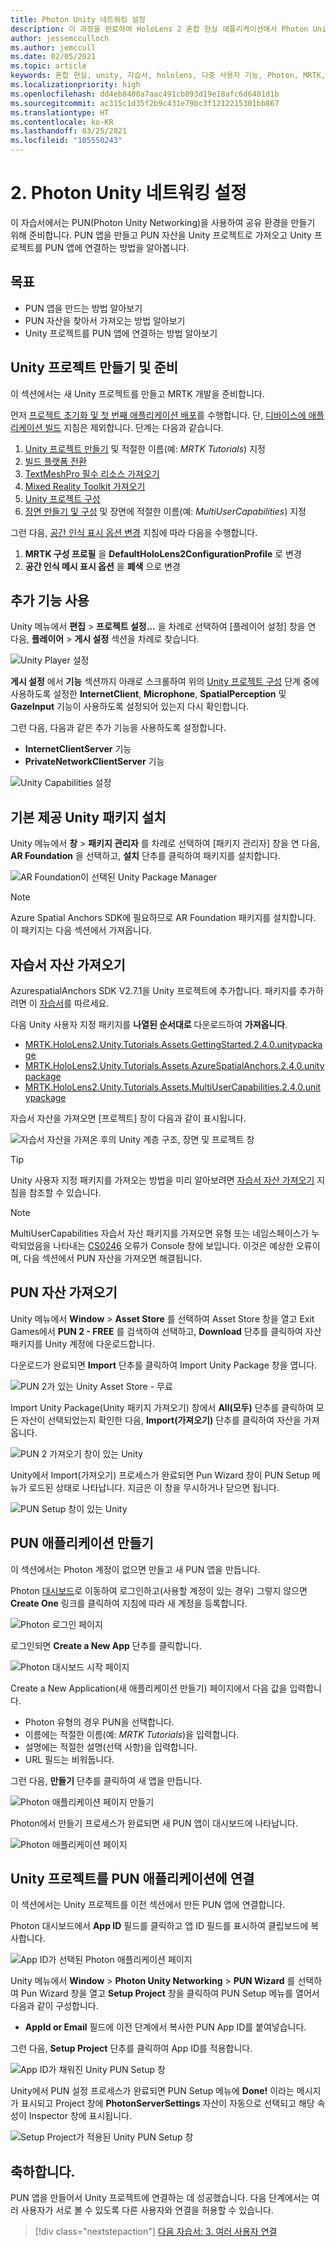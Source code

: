 ```yaml
---
title: Photon Unity 네트워킹 설정
description: 이 과정을 완료하여 HoloLens 2 혼합 현실 애플리케이션에서 Photon Unity Network를 구현하는 방법을 알아봅니다.
author: jessemcculloch
ms.author: jemccull
ms.date: 02/05/2021
ms.topic: article
keywords: 혼합 현실, unity, 자습서, hololens, 다중 사용자 기능, Photon, MRTK, mixed reality toolkit, UWP, Azure spatial anchors, PUN
ms.localizationpriority: high
ms.openlocfilehash: dd4eb8400a7aac491cb893d19e18afc6d6401d1b
ms.sourcegitcommit: ac315c1d35f2b9c431e79bc3f1212215301bb867
ms.translationtype: HT
ms.contentlocale: ko-KR
ms.lasthandoff: 03/25/2021
ms.locfileid: "105550243"
---
```

# <a name="2-setting-up-photon-unity-networking"></a>2. Photon Unity 네트워킹 설정

이 자습서에서는 PUN(Photon Unity Networking)을 사용하여 공유 환경을 만들기 위해 준비합니다. PUN 앱을 만들고 PUN 자산을 Unity 프로젝트로 가져오고 Unity 프로젝트를 PUN 앱에 연결하는 방법을 알아봅니다.

## <a name="objectives"></a>목표

* PUN 앱을 만드는 방법 알아보기
* PUN 자산을 찾아서 가져오는 방법 알아보기
* Unity 프로젝트를 PUN 앱에 연결하는 방법 알아보기

## <a name="creating-and-preparing-the-unity-project"></a>Unity 프로젝트 만들기 및 준비

이 섹션에서는 새 Unity 프로젝트를 만들고 MRTK 개발을 준비합니다.

먼저 [프로젝트 초기화 및 첫 번째 애플리케이션 배포](mr-learning-base-02.md)를 수행합니다. 단, [디바이스에 애플리케이션 빌드](mr-learning-base-02.md#building-your-application-to-your-hololens-2) 지침은 제외합니다. 단계는 다음과 같습니다.

1. [Unity 프로젝트 만들기](mr-learning-base-02.md#creating-the-unity-project) 및 적절한 이름(예: *MRTK Tutorials*) 지정
2. [빌드 플랫폼 전환](mr-learning-base-02.md#switching-the-build-platform)
3. [TextMeshPro 필수 리소스 가져오기](mr-learning-base-02.md#importing-the-textmeshpro-essential-resources)
4. [Mixed Reality Toolkit 가져오기](mr-learning-base-02.md#importing-the-mixed-reality-toolkit)
5. [Unity 프로젝트 구성](mr-learning-base-02.md#configuring-the-unity-project)
6. [장면 만들기 및 구성](mr-learning-base-02.md#creating-and-configuring-the-scene) 및 장면에 적절한 이름(예: *MultiUserCapabilities*) 지정

그런 다음, [공간 인식 표시 옵션 변경](mr-learning-base-03.md#changing-the-spatial-awareness-display-option) 지침에 따라 다음을 수행합니다.

1. **MRTK 구성 프로필** 을 **DefaultHoloLens2ConfigurationProfile** 로 변경
1. **공간 인식 메시 표시 옵션** 을 **폐색** 으로 변경

## <a name="enabling-additional-capabilities"></a>추가 기능 사용

Unity 메뉴에서 **편집** > **프로젝트 설정...** 을 차례로 선택하여 [플레이어 설정] 창을 연 다음, **플레이어** >  **게시 설정** 섹션을 차례로 찾습니다.

![Unity Player 설정](images/mr-learning-sharing/sharing-02-section2-step1-1.png)

**게시 설정** 에서 **기능** 섹션까지 아래로 스크롤하여 위의 [Unity 프로젝트 구성](mr-learning-base-02.md#configuring-the-unity-project) 단계 중에 사용하도록 설정한 **InternetClient**, **Microphone**, **SpatialPerception** 및 **GazeInput** 기능이 사용하도록 설정되어 있는지 다시 확인합니다.

그런 다음, 다음과 같은 추가 기능을 사용하도록 설정합니다.

* **InternetClientServer** 기능
* **PrivateNetworkClientServer** 기능

![Unity Capabilities 설정](images/mr-learning-sharing/sharing-02-section2-step1-2.png)

## <a name="installing-inbuilt-unity-packages"></a>기본 제공 Unity 패키지 설치

Unity 메뉴에서 **창** > **패키지 관리자** 를 차례로 선택하여 [패키지 관리자] 창을 연 다음, **AR Foundation** 을 선택하고, **설치** 단추를 클릭하여 패키지를 설치합니다.

![AR Foundation이 선택된 Unity Package Manager](images/mr-learning-sharing/sharing-02-section3-step1-1.png)

> [!NOTE]
> Azure Spatial Anchors SDK에 필요하므로 AR Foundation 패키지를 설치합니다. 이 패키지는 다음 섹션에서 가져옵니다.

## <a name="importing-the-tutorial-assets"></a>자습서 자산 가져오기

AzurespatialAnchors SDK V2.7.1을 Unity 프로젝트에 추가합니다. 패키지를 추가하려면 이 [자습서](/azure/spatial-anchors/how-tos/setup-unity-project?tabs=UPMPackage)를 따르세요.


다음 Unity 사용자 지정 패키지를 **나열된 순서대로** 다운로드하여 **가져옵니다**.
 
* [MRTK.HoloLens2.Unity.Tutorials.Assets.GettingStarted.2.4.0.unitypackage](https://github.com/microsoft/MixedRealityLearning/releases/download/getting-started-v2.4.0/MRTK.HoloLens2.Unity.Tutorials.Assets.GettingStarted.2.4.0.unitypackage)
* [MRTK.HoloLens2.Unity.Tutorials.Assets.AzureSpatialAnchors.2.4.0.unitypackage](https://github.com/microsoft/MixedRealityLearning/releases/download/azure-spatial-anchors-v2.4.0/MRTK.HoloLens2.Unity.Tutorials.Assets.AzureSpatialAnchors.2.4.0.unitypackage)
* [MRTK.HoloLens2.Unity.Tutorials.Assets.MultiUserCapabilities.2.4.0.unitypackage](https://github.com/microsoft/MixedRealityLearning/releases/download/multi-user-capabilities-v2.4.0/MRTK.HoloLens2.Unity.Tutorials.Assets.MultiUserCapabilities.2.4.0.unitypackage)

자습서 자산을 가져오면 [프로젝트] 창이 다음과 같이 표시됩니다.

![자습서 자산을 가져온 후의 Unity 계층 구조, 장면 및 프로젝트 창](images/mr-learning-sharing/sharing-02-section4-step1-1.png)

> [!TIP]
> Unity 사용자 지정 패키지를 가져오는 방법을 미리 알아보려면 [자습서 자산 가져오기](mr-learning-base-04.md#importing-the-tutorial-assets) 지침을 참조할 수 있습니다.

> [!NOTE]
> MultiUserCapabilities 자습서 자산 패키지를 가져오면 유형 또는 네임스페이스가 누락되었음을 나타내는 [CS0246](/dotnet/csharp/language-reference/compiler-messages/cs0246) 오류가 Console 창에 보입니다. 이것은 예상한 오류이며, 다음 섹션에서 PUN 자산을 가져오면 해결됩니다.

## <a name="importing-the-pun-assets"></a>PUN 자산 가져오기

Unity 메뉴에서 **Window** > **Asset Store** 를 선택하여 Asset Store 창을 열고 Exit Games에서 **PUN 2 - FREE** 를 검색하여 선택하고, **Download** 단추를 클릭하여 자산 패키지를 Unity 계정에 다운로드합니다.

다운로드가 완료되면 **Import** 단추를 클릭하여 Import Unity Package 창을 엽니다.

![PUN 2가 있는 Unity Asset Store - 무료](images/mr-learning-sharing/sharing-02-section5-step1-1.png)

Import Unity Package(Unity 패키지 가져오기) 창에서 **All(모두)** 단추를 클릭하여 모든 자산이 선택되었는지 확인한 다음, **Import(가져오기)** 단추를 클릭하여 자산을 가져옵니다.

![PUN 2 가져오기 창이 있는 Unity](images/mr-learning-sharing/sharing-02-section5-step1-2.png)

Unity에서 Import(가져오기) 프로세스가 완료되면 Pun Wizard 창이 PUN Setup 메뉴가 로드된 상태로 나타납니다. 지금은 이 창을 무시하거나 닫으면 됩니다.

![PUN Setup 창이 있는 Unity](images/mr-learning-sharing/sharing-02-section5-step1-3.png)

## <a name="creating-the-pun-application"></a>PUN 애플리케이션 만들기

이 섹션에서는 Photon 계정이 없으면 만들고 새 PUN 앱을 만듭니다.

Photon <a href="https://dashboard.photonengine.com/account/signin" target="_blank">대시보드</a>로 이동하여 로그인하고(사용할 계정이 있는 경우) 그렇지 않으면 **Create One** 링크를 클릭하여 지침에 따라 새 계정을 등록합니다.

![Photon 로그인 페이지](images/mr-learning-sharing/sharing-02-section6-step1-1.png)

로그인되면 **Create a New App** 단추를 클릭합니다.

![Photon 대시보드 시작 페이지](images/mr-learning-sharing/sharing-02-section6-step1-2.png)

Create a New Application(새 애플리케이션 만들기) 페이지에서 다음 값을 입력합니다.

* Photon 유형의 경우 PUN을 선택합니다.
* 이름에는 적절한 이름(예: _MRTK Tutorials_)을 입력합니다.
* 설명에는 적절한 설명(선택 사항)을 입력합니다.
* URL 필드는 비워둡니다.

그런 다음, **만들기** 단추를 클릭하여 새 앱을 만듭니다.

![Photon 애플리케이션 페이지 만들기](images/mr-learning-sharing/sharing-02-section6-step1-3.png)

Photon에서 만들기 프로세스가 완료되면 새 PUN 앱이 대시보드에 나타납니다.

![Photon 애플리케이션 페이지](images/mr-learning-sharing/sharing-02-section6-step1-4.png)

## <a name="connecting-the-unity-project-to-the-pun-application"></a>Unity 프로젝트를 PUN 애플리케이션에 연결

이 섹션에서는 Unity 프로젝트를 이전 섹션에서 만든 PUN 앱에 연결합니다.

Photon 대시보드에서 **App ID** 필드를 클릭하고 앱 ID 필드를 표시하여 클립보드에 복사합니다.

![App ID가 선택된 Photon 애플리케이션 페이지](images/mr-learning-sharing/sharing-02-section7-step1-1.png)

Unity 메뉴에서 **Window** > **Photon Unity Networking** > **PUN Wizard** 를 선택하여 Pun Wizard 창을 열고 **Setup Project** 창을 클릭하여 PUN Setup 메뉴를 열어서 다음과 같이 구성합니다.

* **AppId or Email** 필드에 이전 단계에서 복사한 PUN App ID를 붙여넣습니다.

그런 다음, **Setup Project** 단추를 클릭하여 App ID를 적용합니다.

![App ID가 채워진 Unity PUN Setup 창](images/mr-learning-sharing/sharing-02-section7-step1-2.png)

Unity에서 PUN 설정 프로세스가 완료되면 PUN Setup 메뉴에 **Done!** 이라는 메시지가 표시되고 Project 창에 **PhotonServerSettings** 자산이 자동으로 선택되고 해당 속성이 Inspector 창에 표시됩니다.

![Setup Project가 적용된 Unity PUN Setup 창](images/mr-learning-sharing/sharing-02-section7-step1-3.png)

## <a name="congratulations"></a>축하합니다.

PUN 앱을 만들어서 Unity 프로젝트에 연결하는 데 성공했습니다. 다음 단계에서는 여러 사용자가 서로 볼 수 있도록 다른 사용자와 연결을 허용할 수 있습니다.

> [!div class="nextstepaction"]
> [다음 자습서: 3. 여러 사용자 연결](mr-learning-sharing-03.md)